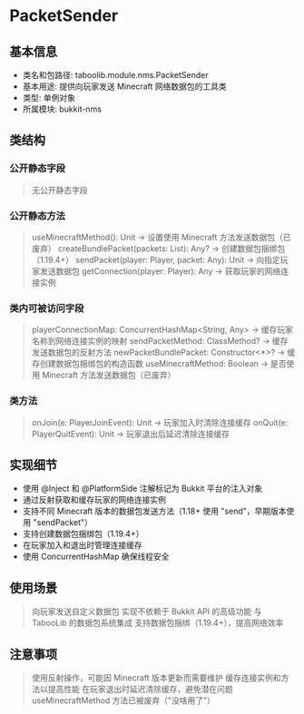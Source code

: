 # PacketSender

## 基本信息
- 类名和包路径: taboolib.module.nms.PacketSender
- 基本用途: 提供向玩家发送 Minecraft 网络数据包的工具类
- 类型: 单例对象
- 所属模块: bukkit-nms

## 类结构

### 公开静态字段
> 无公开静态字段

### 公开静态方法
> useMinecraftMethod(): Unit -> 设置使用 Minecraft 方法发送数据包（已废弃）
> createBundlePacket(packets: List<Any>): Any? -> 创建数据包捆绑包（1.19.4+）
> sendPacket(player: Player, packet: Any): Unit -> 向指定玩家发送数据包
> getConnection(player: Player): Any -> 获取玩家的网络连接实例

### 类内可被访问字段
> playerConnectionMap: ConcurrentHashMap<String, Any> -> 缓存玩家名称到网络连接实例的映射
> sendPacketMethod: ClassMethod? -> 缓存发送数据包的反射方法
> newPacketBundlePacket: Constructor<*>? -> 缓存创建数据包捆绑包的构造函数
> useMinecraftMethod: Boolean -> 是否使用 Minecraft 方法发送数据包（已废弃）

### 类方法
> onJoin(e: PlayerJoinEvent): Unit -> 玩家加入时清除连接缓存
> onQuit(e: PlayerQuitEvent): Unit -> 玩家退出后延迟清除连接缓存

## 实现细节
- 使用 @Inject 和 @PlatformSide 注解标记为 Bukkit 平台的注入对象
- 通过反射获取和缓存玩家的网络连接实例
- 支持不同 Minecraft 版本的数据包发送方法（1.18+ 使用 "send"，早期版本使用 "sendPacket"）
- 支持创建数据包捆绑包（1.19.4+）
- 在玩家加入和退出时管理连接缓存
- 使用 ConcurrentHashMap 确保线程安全

## 使用场景
> 向玩家发送自定义数据包
> 实现不依赖于 Bukkit API 的高级功能
> 与 TabooLib 的数据包系统集成
> 支持数据包捆绑（1.19.4+），提高网络效率

## 注意事项
> 使用反射操作，可能因 Minecraft 版本更新而需要维护
> 缓存连接实例和方法以提高性能
> 在玩家退出时延迟清除缓存，避免潜在问题
> useMinecraftMethod 方法已被废弃（"没啥用了"）

